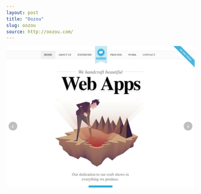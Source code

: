 ```yaml
---
layout: post 
title: "Oozou"
slug: oozou
source: http://oozou.com/
---
```


<img src="/screenshots/oozou.jpg">
